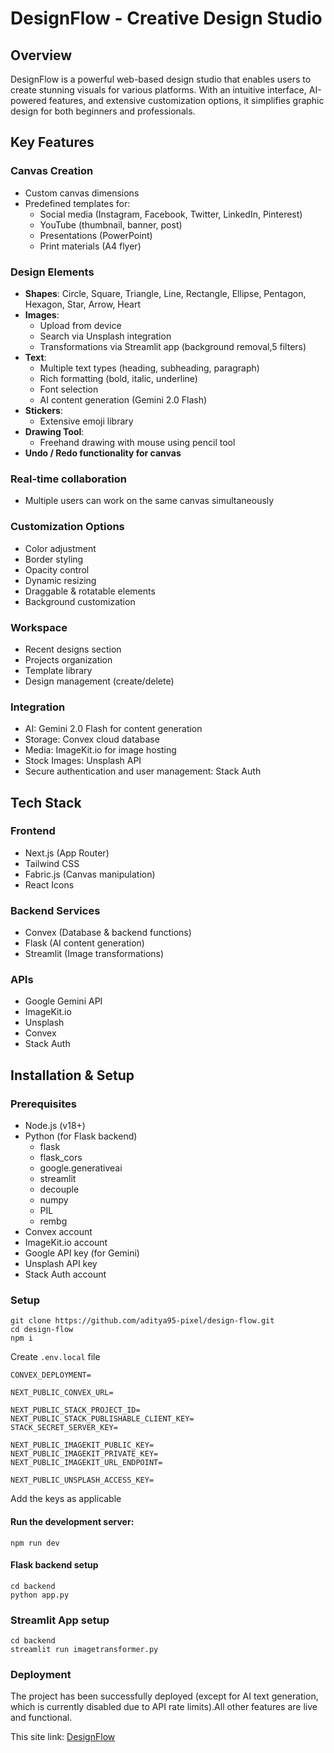 # DesignFlow - Creative Design Studio
## Overview
DesignFlow is a powerful web-based design studio that enables users to create stunning visuals for various platforms. With an intuitive interface, AI-powered features, and extensive customization options, it simplifies graphic design for both beginners and professionals.
## Key Features 
### Canvas Creation
- Custom canvas dimensions
- Predefined templates for:
  - Social media (Instagram, Facebook, Twitter, LinkedIn, Pinterest)
  - YouTube (thumbnail, banner, post)
  - Presentations (PowerPoint)
  - Print materials (A4 flyer)
### Design Elements
- **Shapes**: Circle, Square, Triangle, Line, Rectangle, Ellipse, Pentagon, Hexagon, Star, Arrow, Heart
- **Images**:
  - Upload from device
  - Search via Unsplash integration
  - Transformations via Streamlit app (background removal,5 filters)
- **Text**:
    - Multiple text types (heading, subheading, paragraph)
    - Rich formatting (bold, italic, underline)
    - Font selection
    - AI content generation (Gemini 2.0 Flash)
 - **Stickers**:
    - Extensive emoji library
 - **Drawing Tool**:
    - Freehand drawing with mouse using pencil tool
 - **Undo / Redo functionality for canvas** 
### Real-time collaboration
- Multiple users can work on the same canvas simultaneously

### Customization Options
- Color adjustment
- Border styling
- Opacity control
- Dynamic resizing
- Draggable & rotatable elements
- Background customization
### Workspace
- Recent designs section
- Projects organization
- Template library
- Design management (create/delete)
### Integration
- AI: Gemini 2.0 Flash for content generation
- Storage: Convex cloud database
- Media: ImageKit.io for image hosting
- Stock Images: Unsplash API
- Secure authentication and user management: Stack Auth
## Tech Stack
### Frontend
- Next.js (App Router)
- Tailwind CSS
- Fabric.js (Canvas manipulation)
- React Icons
### Backend Services
- Convex (Database & backend functions)
- Flask (AI content generation)
- Streamlit (Image transformations)
### APIs
- Google Gemini API
- ImageKit.io
- Unsplash
- Convex
- Stack Auth
## Installation & Setup 
### Prerequisites
- Node.js (v18+)
- Python (for Flask backend)
    - flask
    - flask_cors
    - google.generativeai
    - streamlit
    - decouple
    - numpy
    - PIL
    - rembg
- Convex account
- ImageKit.io account
- Google API key (for Gemini)
- Unsplash API key
- Stack Auth account
### Setup
```
git clone https://github.com/aditya95-pixel/design-flow.git
cd design-flow
npm i
```
Create `.env.local` file
```
CONVEX_DEPLOYMENT=

NEXT_PUBLIC_CONVEX_URL=

NEXT_PUBLIC_STACK_PROJECT_ID=
NEXT_PUBLIC_STACK_PUBLISHABLE_CLIENT_KEY=
STACK_SECRET_SERVER_KEY=

NEXT_PUBLIC_IMAGEKIT_PUBLIC_KEY=
NEXT_PUBLIC_IMAGEKIT_PRIVATE_KEY=
NEXT_PUBLIC_IMAGEKIT_URL_ENDPOINT=

NEXT_PUBLIC_UNSPLASH_ACCESS_KEY=
```
Add the keys as applicable
#### Run the development server:
```
npm run dev
```
#### Flask backend setup
```
cd backend
python app.py
```
### Streamlit App setup
```
cd backend
streamlit run imagetransformer.py
```
### Deployment
The project has been successfully deployed (except for AI text generation, which is currently disabled due to API rate limits).All other features are live and functional.

This site link: [DesignFlow](https://design-flow-topaz.vercel.app/workspace)
